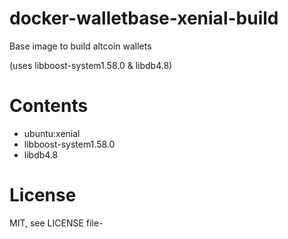 # docker-walletbase-xenial-build
Base image to build altcoin wallets

(uses libboost-system1.58.0 & libdb4.8)

# Contents
- ubuntu:xenial
- libboost-system1.58.0
- libdb4.8

# License
MIT, see LICENSE file-